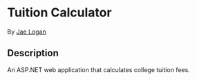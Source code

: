 # Tuition Calculator

By <a href="http://jrliv.com/about/" target="_blank">Jae Logan</a>

## Description

An ASP.NET web application that calculates college tuition fees.


